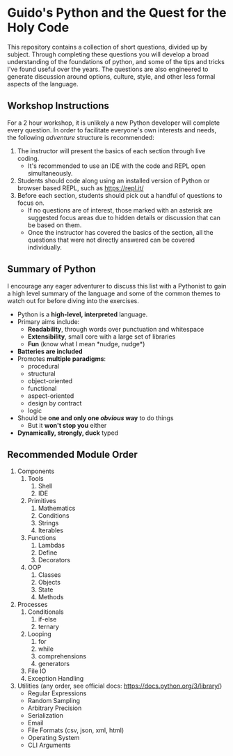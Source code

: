 # Guido's Python and the Quest for the Holy Code

This repository contains a collection of short questions, divided up by subject. Through completing these questions you will develop a broad understanding of the foundations of python, and some of the tips and tricks I've found useful over the years. The questions are also engineered to generate discussion around options, culture, style, and other less formal aspects of the language.

## Workshop Instructions

For a 2 hour workshop, it is unlikely a new Python developer will complete every question. In order to facilitate everyone's own interests and needs, the following *adventure* structure is recommended:

1) The instructor will present the basics of each section through live coding.
    * It's recommended to use an IDE with the code and REPL open simultaneously.
2) Students should code along using an installed version of Python or browser based REPL, such as https://repl.it/ 
3) Before each section, students should pick out a handful of questions to focus on. 
    * If no questions are of interest, those marked with an asterisk are suggested focus areas due to hidden details or discussion that can be based on them.
    * Once the instructor has covered the basics of the section, all the questions that were not directly answered can be covered individually.

## Summary of Python

I encourage any eager adventurer to discuss this list with a Pythonist to gain a high level summary of the language and some of the common themes to watch out for before diving into the exercises.

* Python is a **high-level, interpreted** language. 
* Primary aims include:
  * **Readability**, through words over punctuation and whitespace
  * **Extensibility**, small core with a large set of libraries
  * **Fun** (know what I mean \*nudge, nudge\*)
* **Batteries are included**
* Promotes **multiple paradigms**:
  * procedural
  * structural
  * object-oriented
  * functional
  * aspect-oriented
  * design by contract
  * logic
* Should be **one and only one *obvious* way** to do things
  * But it **won't stop you** either
* **Dynamically, strongly, duck** typed

## Recommended Module Order
1) Components
    1) Tools
        1) Shell
        2) IDE
    2) Primitives
        1) Mathematics
        2) Conditions
        3) Strings
        4) Iterables
    3) Functions
        1) Lambdas
        2) Define
        3) Decorators
    4) OOP
        1) Classes
        2) Objects
        3) State
        4) Methods
2) Processes
    1) Conditionals
        1) if-else
        2) ternary
    2) Looping
        1) for
        2) while
        3) comprehensions
        4) generators
    3) File IO
    4) Exception Handling
3) Utilities (any order, see official docs: https://docs.python.org/3/library/)
    * Regular Expressions
    * Random Sampling
    * Arbitrary Precision
    * Serialization
    * Email
    * File Formats (csv, json, xml, html)
    * Operating System
    * CLI Arguments

    

